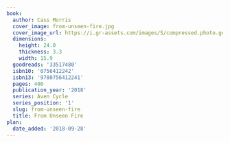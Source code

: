 ```yaml
---
book:
  author: Cass Morris
  cover_image: from-unseen-fire.jpg
  cover_image_url: https://i.gr-assets.com/images/S/compressed.photo.goodreads.com/books/1503975809l/33517480._SX98_.jpg
  dimensions:
    height: 24.0
    thickness: 3.3
    width: 15.9
  goodreads: '33517480'
  isbn10: '0756412242'
  isbn13: '9780756412241'
  pages: 400
  publication_year: '2018'
  series: Aven Cycle
  series_position: '1'
  slug: from-unseen-fire
  title: From Unseen Fire
plan:
  date_added: '2018-09-28'
---
```


